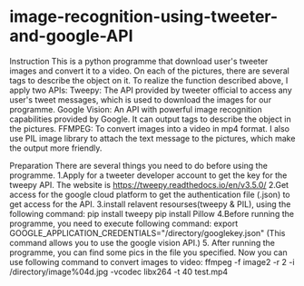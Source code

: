 # image-recognition-using-tweeter-and-google-API
Instruction
This is a python programme that download user's tweeter images and convert it to a video. On each of the pictures, there are several tags to describe the object on it. To realize the function described above, I apply two APIs:
Tweepy: The API provided by tweeter official to access any user's tweet messages, which is used to download the images for our programme.
Google Vision: An API with powerful image recognition capabilities provided by Google. It can output tags to describe the object in the pictures.
FFMPEG: To convert images into a video in mp4 format.
I also use PIL image library to attach the text message to the pictures, which make the output more friendly.

Preparation
There are several things you need to do before using the programme.
1.Apply for a tweeter developer account to get the key for the tweepy API. The website is https://tweepy.readthedocs.io/en/v3.5.0/
2.Get access for the google cloud platform to get the authentication file (.json) to get access for the API.
3.install relavent resourses(tweepy & PIL), using the following command:
  pip install tweepy
  pip install Pillow
4.Before running the programme, you need to execute following command:
  export GOOGLE_APPLICATION_CREDENTIALS="/directory/googlekey.json"
  (This command allows you to use the google vision API.)
5. After running the programme, you can find some pics in the file you specified. Now you can use following command to convert images to video:
  ffmpeg -f image2 -r 2  -i /directory/image%04d.jpg -vcodec libx264  -t 40 test.mp4
